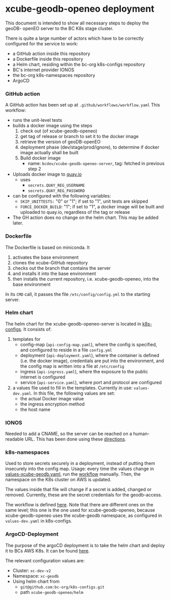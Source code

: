 # xcube-geodb-openeo deployment

This document is intended to show all necessary steps to deploy the geoDB-
openEO server to the BC K8s stage cluster.

There is quite a large number of actors which have to be correctly configured
for the service to work:
- a GitHub action inside this repository
- a Dockerfile inside this repository
- a Helm chart, residing within the bc-org k8s-configs repository
- BC's internet provider IONOS
- the bc-org k8s-namespaces repository
- ArgoCD

### GitHub action

A GitHub action has been set up at `.github/workflows/workflow.yaml`
This workflow:
- runs the unit-level tests
- builds a docker image using the steps
    1) check out (of xcube-geodb-openeo)
    2) get tag of release or branch to set it to the docker image
    3) retrieve the version of geoDB-openEO
    4) deployment phase (dev/stage/prod/ignore), to determine if docker image
       actually shall be built
    5) Build docker image
        - name: `bcdev/xcube-geodb-openeo-server`, tag: fetched in previous
          step 2
- Uploads docker image to [quay.io](https://quay.io/repository/bcdev/xcube-geodb-openeo-server)
    - uses
        - `secrets.QUAY_REG_USERNAME`
        - `secrets.QUAY_REG_PASSWORD`
- can be configured with the following variables:
  - `SKIP_UNITTESTS:` "0" or "1"; if set to "1", unit tests are skipped
  - `FORCE_DOCKER_BUILD`: "1"; if set to "1", a docker image will be built and 
    uploaded to quay.io, regardless of the tag or release
- The GH action does no change on the helm chart. This may be added later.

### Dockerfile

The Dockerfile is based on miniconda. It
1) activates the base environment
2) clones the xcube-GitHub repository
3) checks out the branch that contains the server
4) and installs it into the base environment
5) then installs the current repository, i.e. xcube-geodb-openeo, into the base
   environment

In its `CMD` call, it passes the file `/etc/config/config.yml` to the starting
server.

### Helm chart

The helm chart for the xcube-geodb-openeo-server is located in [k8s-configs](https://github.com/bc-org/k8s-configs/tree/main/xcube-geodb-openeo/helm).
It consists of:
1) templates for
    - config-map (`api-config-map.yaml`), where the config is specified, and 
      configured to reside in a file `config.yml`
    - deployment (`api-deployment.yaml`), where the container is defined
      (i.e. the docker image), credentials are put into the environment, and
      the config map is written into a file at `/etc/config`
    - ingress (`api-ingress.yaml`), where the exposure to the public internet
      is configured
    - service (`api-service.yaml`), where port and protocol are configured
2) a values file used to fill in the templates. Currently in use:
   `values-dev.yaml`.
   In this file, the following values are set:
    - the actual Docker image value
    - the ingress encryption method
    - the host name

### IONOS

Needed to add a CNAME, so the server can be reached on a human-readable URL.
This has been done using these
[directions](https://github.com/bc-org/k8s-configs/blob/main/howtos/How_to_add_new_CNAME_record.md).

### k8s-namespaces

Used to store secrets securely in a deployment, instead of putting them
insecurely into the config map. Usage: every time the values change in
[values-xcube-geodb.yaml](https://github.com/bc-org/k8s-namespaces/blob/main/helm/namespaces/values-xcube-geodb.yaml),
run the [workflow](https://github.com/bc-org/k8s-namespaces/actions/workflows/create-xcube-geodb-namespaces-workflow.yaml)
manually. Then, the namespace on the K8s cluster on AWS is updated.

The values inside that file will change if a secret is added, changed or
removed. Currently, these are the secret credentials for the geodb-access.

The workflow is defined [here](https://github.com/bc-org/k8s-namespaces/blob/main/.github/workflows/create-xcube-geodb-namespaces-workflow.yaml).
Note that there are different ones on the same level; this one is the one used
for xcube-geodb-openeo, because xcube-geodb-openeo uses the xcube-geodb
namespace, as configured in `values-dev.yaml` in k8s-configs.

### ArgoCD-Deployment

The purpose of the argoCD deployment is to take the helm chart and deploy it to
BCs AWS K8s. It can be found [here](https://argocd.management.brockmann-consult.de/applications/geodb-openeo).

The relevant configuration values are:
- Cluster: `xc-dev-v2`
- Namespace: `xc-geodb`
- Using helm chart from
    - `git@github.com:bc-org/k8s-configs.git`
    - path `xcube-geodb-openeo/helm`